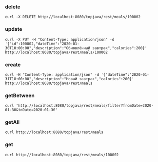 ### delete
`curl -X DELETE http://localhost:8080/topjava/rest/meals/100002`

### update
`curl -X PUT -H "Content-Type: application/json" -d '{"id":100002,"dateTime":"2020-01-30T10:00:00","description":"Обновлённый завтрак","calories":200}' http://localhost:8080/topjava/rest/meals/100002`

### create
`curl -H "Content-Type: application/json" -d '{"dateTime":"2020-01-31T18:00:00","description":"Новый завтрак","calories":200}' http://localhost:8080/topjava/rest/meals`

### getBetween
`curl 'http://localhost:8080/topjava/rest/meals/filter?fromDate=2020-01-30&toDate=2020-01-30'`

### getAll
`curl http://localhost:8080/topjava/rest/meals`

### get
`curl http://localhost:8080/topjava/rest/meals/100002`
